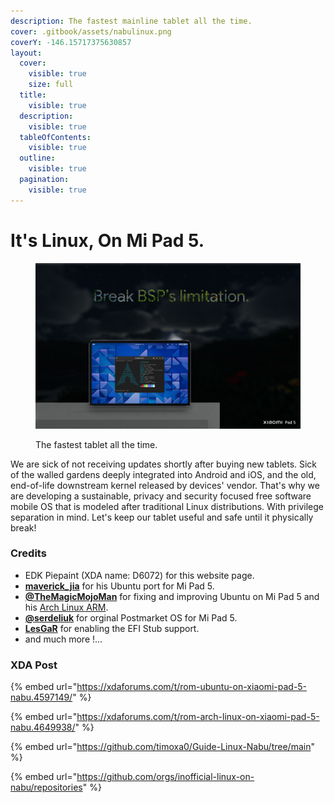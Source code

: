 ```yaml
---
description: The fastest mainline tablet all the time.
cover: .gitbook/assets/nabulinux.png
coverY: -146.15717375630857
layout:
  cover:
    visible: true
    size: full
  title:
    visible: true
  description:
    visible: true
  tableOfContents:
    visible: true
  outline:
    visible: true
  pagination:
    visible: true
---
```


# It's Linux, On Mi Pad 5.

<figure><img src=".gitbook/assets/archnabu (1).png" alt="A  designed picture showing a tablet is running Arch Linux. "><figcaption><p>The fastest tablet all the time.</p></figcaption></figure>

We are sick of not receiving updates shortly after buying new tablets. Sick of the walled gardens deeply integrated into Android and iOS, and the old, end-of-life downstream kernel released by devices' vendor. That's why we are developing a sustainable, privacy and security focused free software mobile OS that is modeled after traditional Linux distributions. With privilege separation in mind. Let's keep our tablet useful and safe until it physically break!



### Credits

* EDK Piepaint (XDA name: D6072) for this website page.
* [**maverick\_jia**](https://xdaforums.com/m/maverick\_jia.12607425/) for his Ubuntu port for Mi Pad 5.
* [**@TheMagicMojoMan**](https://xdaforums.com/m/12646279/) for fixing and improving Ubuntu on Mi Pad 5 and his [Arch Linux ARM](https://xdaforums.com/t/rom-arch-linux-on-xiaomi-pad-5-nabu.4649938/).
* [**@serdeliuk**](https://xdaforums.com/m/8536985/) for orginal Postmarket OS for Mi Pad 5.
* [**LesGaR**](https://xdaforums.com/m/lesgar.1776553/) for enabling the EFI Stub support.
* and much more !...

### XDA Post

{% embed url="https://xdaforums.com/t/rom-ubuntu-on-xiaomi-pad-5-nabu.4597149/" %}

{% embed url="https://xdaforums.com/t/rom-arch-linux-on-xiaomi-pad-5-nabu.4649938/" %}

{% embed url="https://github.com/timoxa0/Guide-Linux-Nabu/tree/main" %}

{% embed url="https://github.com/orgs/inofficial-linux-on-nabu/repositories" %}
